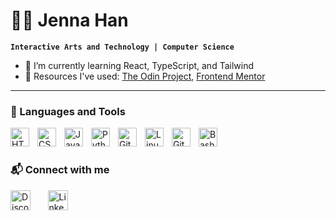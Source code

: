 # 🐱‍👤 Jenna Han

**`Interactive Arts and Technology | Computer Science`**

- 🌱 I’m currently learning React, TypeScript, and Tailwind
- 📝 Resources I've used: <a href="https://www.theodinproject.com/">The Odin Project</a>, <a href="https://www.frontendmentor.io/">Frontend Mentor</a>

---

### 🔨 Languages and Tools

<img align="left" alt="HTML" width="30px" style="padding-right:10px;" src="https://cdn.jsdelivr.net/gh/devicons/devicon/icons/html5/html5-plain.svg" />
<img align="left" alt="CSS" width="30px" style="padding-right:10px;" src="https://cdn.jsdelivr.net/gh/devicons/devicon/icons/css3/css3-plain.svg" />
<img align="left" alt="JavaScript" width="30px" style="padding-right:10px;" src="https://cdn.jsdelivr.net/gh/devicons/devicon/icons/javascript/javascript-plain.svg" />
<img align="left" alt="Python" width="30px" style="padding-right:10px;" src="https://cdn.jsdelivr.net/gh/devicons/devicon/icons/python/python-plain.svg" />
<img align="left" alt="Git" width="30px" style="padding-right:10px;" src="https://cdn.jsdelivr.net/gh/devicons/devicon/icons/git/git-original.svg" />
<img align="left" alt="Linux" width="30px" style="padding-right:10px;" src="https://cdn.jsdelivr.net/gh/devicons/devicon/icons/linux/linux-original.svg" />
<img align="left" alt="GitHub" width="30px" style="padding-right:10px;" src="https://cdn.jsdelivr.net/gh/devicons/devicon/icons/github/github-original.svg" />
<img align="left" alt="Bash" width="30px" style="padding-right:10px;" src="https://cdn.jsdelivr.net/gh/devicons/devicon/icons/bash/bash-original.svg" />

<br>

#

### 📬 Connect with me
<!-- Social icons section -->
<a href="https://discordapp.com/users/458096878593114113"><img alt="Discord" title="Add me on Discord" width="32px" src="https://cdn-icons-png.flaticon.com/512/5968/5968756.png"></a>
&#8287;&#8287;&#8287;&#8287;&#8287;
<a href="www.linkedin.com/in/jenna--han"><img width="32px" alt="LinkedIn" title="Add me on LinekdIn" src="https://cdn-icons-png.flaticon.com/512/3536/3536505.png"></a>
&#8287;&#8287;&#8287;&#8287;&#8287;

